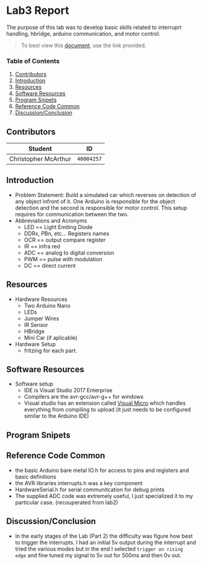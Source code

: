 # Lab3 Report
The purpose of this lab was to develop basic skills related to interruprt handling, hbridge, arduino communication, and motor control.

> To best view this [document](https://github.com/prince-chrismc/Embedded-System/blob/master/Arduino/Labs/Lab3/README.md), use the link provided.

### Table of Contents
1. [Contributors](#Contributors)
2. [Introduction](#Introduction)
3. [Resources](#Resources)
4. [Software Resources](#Software-Resources)
5. [Program Snipets](#Program-Snipets)
6. [Reference Code Common](#Reference-Code-Common)
7. [Discussion/Conclusion](#Discussion/Conclusion)

## Contributors
**Student** | **ID**
:---:| ---
Christopher McArthur | `40004257`

## Introduction
- Problem Statement: Build a simulated car which reverses on detection of any object infront of it. One Arduino is responsible for the object detection and the second is responsible for motor control. This setup requires for communication between the two.
- Abbreviations and Acronyms
  - LED == Light Emiting Diode
  - DDRx, PBn, etc... Registers names
  - OCR == output compare register
  - IR == infra red
  - ADC == analog to digital conversion
  - PWM == pulse with modulation
  - DC == direct current
 
## Resources 
- Hardware Resources
  - Two Arduino Nano
  - LEDs
  - Jumper Wires
  - IR Sensor
  - HBridge
  - Mini Car (if aplicable)
- Hardware Setup
  - fritzing for each part.

## Software Resources
- Software setup
  - IDE is Visual Studio 2017 Enterprise
  - Compilers are the avr-gcc/avr-g++ for windows
  - Visual studio has an extension called [Visual Micro](http://www.visualmicro.com/) which handles everything from compiling to upload (it just needs to be configured similar to the Arduino IDE)
 
## Program Snipets

## Reference Code Common
- the basic Arduino bare metal IO.h for access to pins and registers and basic definitions
- the AVR libraries interrupts.h was a key component
- HardwareSerial.h for serial communitcation for debug prints
- The supplied ADC code was extremely useful, I just specialized it to my particular case. (recouperated from lab2)

## Discussion/Conclusion
- In the early stages of the Lab (Part 2) the difficulty was figure how best to trigger the interrupts. I had an initial 5v output during the interrupt and tried the various modes but in the end I selected `trigger on rising edge` and fine tuned my signal to 5v out for 500ms and then 0v out.
